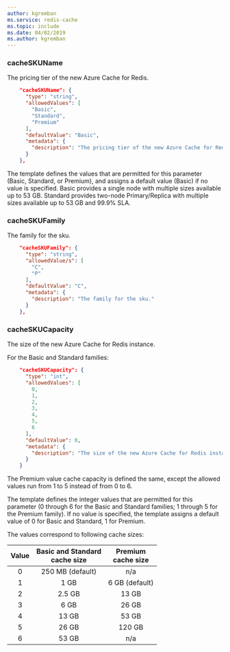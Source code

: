 ```yaml
---
author: kgremban
ms.service: redis-cache 
ms.topic: include
ms.date: 04/02/2019
ms.author: kgremban
---
```


### cacheSKUName

The pricing tier of the new Azure Cache for Redis.

```json
    "cacheSKUName": {
      "type": "string",
      "allowedValues": [
        "Basic",
        "Standard",
        "Premium"
      ],
      "defaultValue": "Basic",
      "metadata": {
        "description": "The pricing tier of the new Azure Cache for Redis."
      }
    },
```

The template defines the values that are permitted for this parameter (Basic, Standard, or Premium), and assigns a default value (Basic) if no value is specified. Basic provides a single node with multiple sizes available up to 53 GB. Standard provides two-node Primary/Replica with multiple sizes available up to 53 GB and 99.9% SLA.

### cacheSKUFamily

The family for the sku.

```json
    "cacheSKUFamily": {
      "type": "string",
      "allowedValue/s": [
        "C",
        "P"
      ],
      "defaultValue": "C",
      "metadata": {
        "description": "The family for the sku."
      }
    },
```

### cacheSKUCapacity

The size of the new Azure Cache for Redis instance.

For the Basic and Standard families:

```json
    "cacheSKUCapacity": {
      "type": "int",
      "allowedValues": [
        0,
        1,
        2,
        3,
        4,
        5,
        6
      ],
      "defaultValue": 0,
      "metadata": {
        "description": "The size of the new Azure Cache for Redis instance. "
      }
    }
```

The Premium value cache capacity is defined the same, except the allowed values run from 1 to 5 instead of from 0 to 6.

The template defines the integer values that are permitted for this parameter (0 through 6 for the Basic and Standard families; 1 through 5 for the Premium family). If no value is specified, the template assigns a default value of 0 for Basic and Standard, 1 for Premium.

The values correspond to following cache sizes:

| Value | Basic and Standard<br>cache size | Premium<br>cache size |
| :---: | :------------------------------: | :-------------------: |
| 0     | 250 MB (default)                 | n/a                   |
| 1     | 1 GB                             | 6 GB (default)        |
| 2     | 2.5 GB                           | 13 GB                 |
| 3     | 6 GB                             | 26 GB                 |
| 4     | 13 GB                            | 53 GB                 |
| 5     | 26 GB                            | 120 GB                |
| 6     | 53 GB                            | n/a                   |
